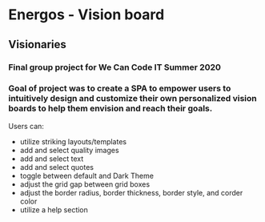 # Energos - Vision board
## Visionaries

### Final group project for We Can Code IT Summer 2020

### Goal of project was to create a SPA to empower users to intuitively design and customize their own personalized vision boards to help them envision and reach their goals.

Users can:

- utilize striking layouts/templates
- add and select quality images
- add and select text
- add and select quotes
- toggle between default and Dark Theme
- adjust the grid gap between grid boxes
- adjust the border radius, border thickness, border style, and corder color
- utilize a help section
